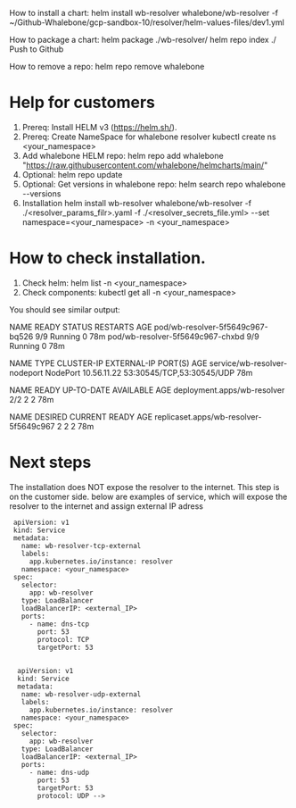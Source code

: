 
How to install a chart:
helm install wb-resolver whalebone/wb-resolver -f ~/Github-Whalebone/gcp-sandbox-10/resolver/helm-values-files/dev1.yml
 
How to package a chart:
  helm package ./wb-resolver/
  helm repo index ./
Push to Github

How to remove a repo:
helm repo remove whalebone


# Help for customers

1. Prereq: Install HELM v3 (https://helm.sh/).
2. Prereq: Create NameSpace for whalebone resolver kubectl create ns <your_namespace> 
3. Add whalebone HELM repo: helm repo add whalebone "https://raw.githubusercontent.com/whalebone/helmcharts/main/"
4. Optional: helm repo update
5. Optional: Get versions in whalebone repo: helm search repo whalebone --versions
6. Installation  helm install wb-resolver whalebone/wb-resolver -f ./<resolver_params_filr>.yaml -f ./<resolver_secrets_file.yml> --set namespace=<your_namespace> -n <your_namespace>

# How to check installation.
1. Check helm:  helm list -n <your_namespace>
2. Check components: kubectl get all -n <your_namespace>

You should see similar output:

NAME                               READY   STATUS    RESTARTS   AGE
pod/wb-resolver-5f5649c967-bq526   9/9     Running   0          78m
pod/wb-resolver-5f5649c967-chxbd   9/9     Running   0          78m

NAME                           TYPE       CLUSTER-IP    EXTERNAL-IP   PORT(S)                     AGE
service/wb-resolver-nodeport   NodePort   10.56.11.22   <none>        53:30545/TCP,53:30545/UDP   78m

NAME                          READY   UP-TO-DATE   AVAILABLE   AGE
deployment.apps/wb-resolver   2/2     2            2           78m

NAME                                     DESIRED   CURRENT   READY   AGE
replicaset.apps/wb-resolver-5f5649c967   2         2         2       78m

# Next steps
The installation does NOT expose the resolver to the internet. This step is on the customer side. below are examples of service, which will expose the resolver to the internet and assign external IP adress

```
 apiVersion: v1
 kind: Service
 metadata:
   name: wb-resolver-tcp-external
   labels:
     app.kubernetes.io/instance: resolver
   namespace: <your_namespace> 
 spec:
   selector:
     app: wb-resolver
   type: LoadBalancer
   loadBalancerIP: <external_IP>
   ports:
     - name: dns-tcp
       port: 53
       protocol: TCP
       targetPort: 53


  apiVersion: v1
  kind: Service
  metadata:
   name: wb-resolver-udp-external
   labels:
     app.kubernetes.io/instance: resolver
   namespace: <your_namespace> 
 spec:
   selector:
     app: wb-resolver
   type: LoadBalancer
   loadBalancerIP: <external_IP>
   ports:
     - name: dns-udp
       port: 53
       targetPort: 53
       protocol: UDP -->
```










